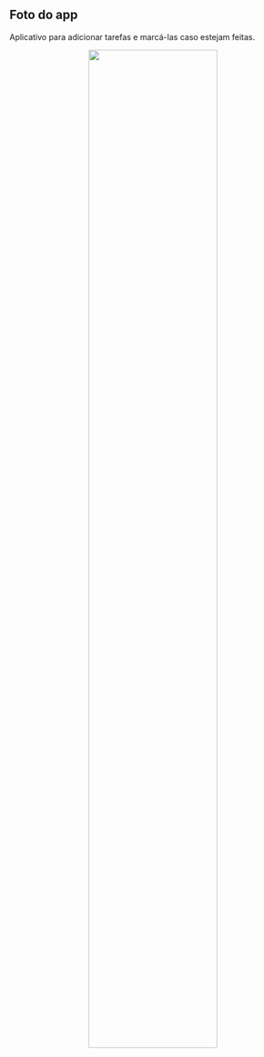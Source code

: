 ## Foto do app
Aplicativo para adicionar tarefas e marcá-las caso estejam feitas.

<div align="center">
  <img src="https://user-images.githubusercontent.com/49173189/137383860-bf22eaef-2215-42c3-9277-d00386fa072a.png" width="67%" /> 
</div>

